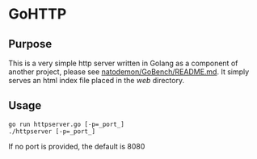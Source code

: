 # GoHTTP

## Purpose

This is a very simple http server written in Golang as a component of another project, please see [natodemon/GoBench/README.md](https://github.com/natodemon/GoBench). It simply serves an html index file placed in the *web* directory.

## Usage

    go run httpserver.go [-p=_port_]
    ./httpserver [-p=_port_]

If no port is provided, the default is 8080